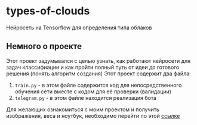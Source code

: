 # types-of-clouds
Нейросеть на Tensorflow для определения типа облаков

## Немного о проекте
Этот проект задумывался с целью узнать, как работают нейросети для задач классифиации и как пройти полный путь от идеи до готового решения (понять алгоритм создания)
Этот проект содержит два файла:

1) `train.py` - в этом файле содержится код для непосредственного обучения сети вместе с кодом для её проверки (валидации)
2) `telegram.py` - в этом файле находится реализация бота

Для желающих ознакомиться с моим проектом и получить изображения, веса и ноутбук, необходимо перейти по этой [ссылке](https://drive.google.com/drive/folders/1aQeANIslISQJBj8qoUJo6DBlxsIF2tvy?usp=sharing)
